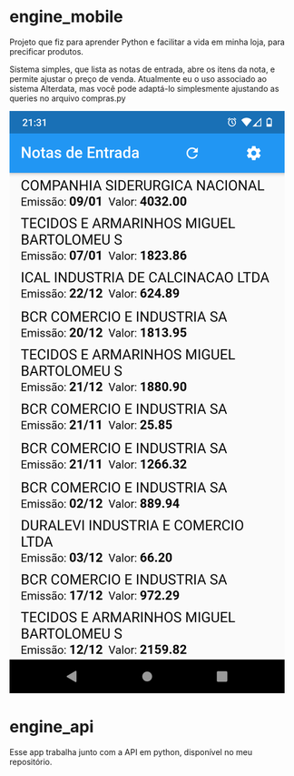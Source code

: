 # engine_mobile

Projeto que fiz para aprender Python e facilitar a vida em minha loja, para precificar produtos. 

Sistema simples, que lista as notas de entrada, abre os itens da nota, e permite ajustar o preço de venda. Atualmente eu o uso associado ao sistema Alterdata, mas você pode adaptá-lo simplesmente ajustando as queries no arquivo compras.py

![screenshot](https://raw.githubusercontent.com/felipesiervi/engine_mobile/master/screenshots/Screenshot_01.png?token=AIPS3EFKO475Q3DZTKJRGVK6QXHGS)

# engine_api

Esse app trabalha junto com a API em python, disponível no meu repositório.

